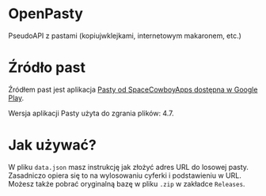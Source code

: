 # OpenPasty
PseudoAPI z pastami (kopiujwklejkami, internetowym makaronem, etc.)
# Źródło past
Źródłem past jest aplikacja [Pasty od SpaceCowboyApps dostępna w Google Play](https://play.google.com/store/apps/details?id=io.spacecowboyapps.pasty).

Wersja aplikacji Pasty użyta do zgrania plików: 4.7.
# Jak używać?
W pliku `data.json` masz instrukcję jak złożyć adres URL do losowej pasty. Zasadniczo opiera się to na wylosowaniu cyferki i podstawieniu w URL. Możesz także pobrać oryginalną bazę w pliku `.zip` w zakładce `Releases`.